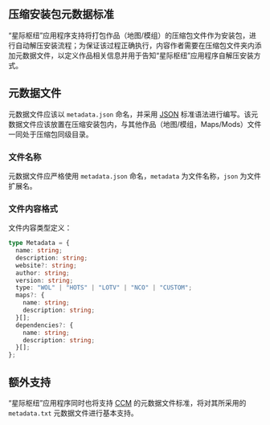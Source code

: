## 压缩安装包元数据标准

“星际枢纽”应用程序支持将打包作品（地图/模组）的压缩包文件作为安装包，进行自动解压安装流程；为保证该过程正确执行，内容作者需要在压缩包文件夹内添加元数据文件，以定义作品相关信息并用于告知“星际枢纽”应用程序自解压安装方式。

## 元数据文件

元数据文件应该以 `metadata.json` 命名，并采用 [JSON](https://developer.mozilla.org/zh-CN/docs/Web/JavaScript/Reference/Global_Objects/JSON) 标准语法进行编写。该元数据文件应该放置在压缩安装包内，与其他作品（地图/模组，Maps/Mods）文件一同处于压缩包同级目录。

### 文件名称

元数据文件应严格使用  `metadata.json` 命名，`metadata` 为文件名称，`json` 为文件扩展名。

### 文件内容格式

文件内容类型定义：

``` ts
type Metadata = {
  name: string;
  description: string;
  website?: string;
  author: string;
  version: string;
  type: "WOL" | "HOTS" | "LOTV" | "NCO" | "CUSTOM";
  maps?: {
    name: string;
    description: string;
  }[];
  dependencies?: {
    name: string;
    description: string;
  }[];
};
```

## 额外支持

“星际枢纽”应用程序同时也将支持 [CCM](https://github.com/7thAce/SC2CCM) 的元数据文件标准，将对其所采用的 `metadata.txt` 元数据文件进行基本支持。

